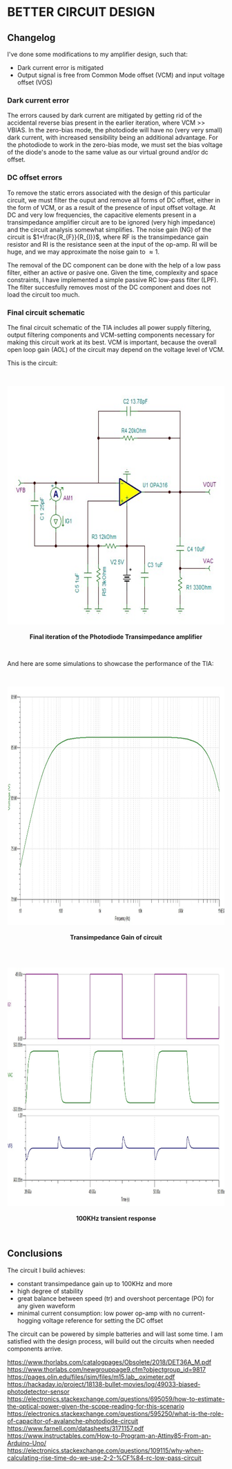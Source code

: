 # BETTER CIRCUIT DESIGN
## Changelog
I've done some modifications to my amplifier design, such that:
- Dark current error is mitigated
- Output signal is free from Common Mode offset (VCM) and input voltage offset (VOS)

### Dark current error
The errors caused by dark current are mitigated by getting rid of the accidental reverse bias present in the earlier iteration, where VCM >> VBIAS. In the zero-bias mode, the photodiode will have no (very very small) dark current, with increased sensibility being an additional advantage.
For the photodiode to work in the zero-bias mode, we must set the bias voltage of the diode's anode to the same value as our virtual ground and/or dc offset.
### DC offset errors
To remove the static errors associated with the design of this particular circuit, we must filter the ouput and remove all forms of DC offset, either in the form of VCM, or as a result of the presence of input offset voltage. At DC and very low frequencies, the capacitive elements present in a transimpedance amplifier circuit are to be ignored (very high impedance) and the circuit analysis somewhat simplifies. The noise gain (NG) of the circuit is $1+\frac{R_{F}}{R_{I}}$, where RF is the transimpedance gain resistor and RI is the resistance seen at the input of the op-amp.
RI will be huge, and we may approximate the noise gain to $\approx 1$.

The removal of the DC component can be done with the help of a low pass filter, either an active or pasive one. Given the time, complexity and space constraints, I have implemented a simple passive RC low-pass filter (LPF). The filter succesfully removes most of the DC component and does not load the circuit too much.

### Final circuit schematic
The final circuit schematic of the TIA includes all power supply filtering, output filtering components and VCM-setting components necessary for making this circuit work at its best. VCM is important, because the overall open loop gain (AOL) of the circuit may depend on the voltage level of VCM.

This is the circuit:

<br>
  <p align="center">
    <img height = "550" src = "FINAL_FORM.JPG">
    <br>
    <br>
    <a><b>Final iteration of the Photodiode Transimpedance amplifier</b></a>
</p>
<br>

And here are some simulations to showcase the performance of the TIA:

<br>
  <p align="center">
    <img height = "550" src = "FINAL_FORM_IVGAIN.jpg">
    <br>
    <br>
    <a><b>Transimpedance Gain of circuit</b></a>
</p>
<br>

<br>
  <p align="center">
    <img height = "550" src = "FINAL_FORM_TRANSIENT.jpg">
    <br>
    <br>
    <a><b>100KHz transient response</b></a>
</p>
<br>

## Conclusions
The circuit I build achieves:
- constant transimpedance gain up to 100KHz and more
- high degree of stability
- great balance between speed (tr) and overshoot percentage (PO) for any given waveform
- minimal current consumption: low power op-amp with no current-hogging voltage reference for setting the DC offset

The circuit can be powered by simple batteries and will last some time. I am satisfied with the design process, will build out the circuits when needed components arrive.



https://www.thorlabs.com/catalogpages/Obsolete/2018/DET36A_M.pdf
https://www.thorlabs.com/newgrouppage9.cfm?objectgroup_id=9817
https://pages.olin.edu/files/isim/files/m15.lab_.oximeter.pdf
https://hackaday.io/project/18138-bullet-movies/log/49033-biased-photodetector-sensor
https://electronics.stackexchange.com/questions/695059/how-to-estimate-the-optical-power-given-the-scope-reading-for-this-scenario
https://electronics.stackexchange.com/questions/595250/what-is-the-role-of-capacitor-of-avalanche-photodiode-circuit
https://www.farnell.com/datasheets/3171157.pdf
https://www.instructables.com/How-to-Program-an-Attiny85-From-an-Arduino-Uno/
https://electronics.stackexchange.com/questions/109115/why-when-calculating-rise-time-do-we-use-2-2-%CF%84-rc-low-pass-circuit
